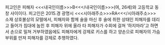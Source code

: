 피고인은 피해자 <<<내국인이름>>>B<<</내국인이름>>>(여, 26세)와 고등학교 동창 사이이다.
피고인은 2015.경 광명시 <<<시아래주소>>>RA<<</시아래주소>>> 소재 상호불상의 모텔에서, 피해자와 함께 술을 마신 후 술에 취한 상태인 피해자를 데리고 들어가 침대에 눕힌 후 피해자 위에 올라 타 피해자가 수회에 걸쳐 ‘하지마라'고 하면서 손으로 밀쳐 거부하였음에도 피해자에게 강제로 키스를 하고 양손으로 피해자의 가슴 부위를 만져 피해자를 강제로 추행하였다.